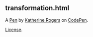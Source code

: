 transformation.html
-------------------


A [Pen](https://codepen.io/Katherine_Rogers/pen/dyYweVx) by [Katherine Rogers](https://codepen.io/Katherine_Rogers) on [CodePen](https://codepen.io).

[License](https://codepen.io/Katherine_Rogers/pen/dyYweVx/license).